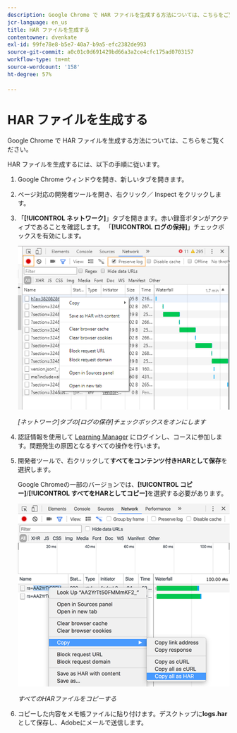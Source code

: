 ```yaml
---
description: Google Chrome で HAR ファイルを生成する方法については、こちらをご覧ください。
jcr-language: en_us
title: HAR ファイルを生成する
contentowner: dvenkate
exl-id: 99fe78e8-b5e7-40a7-b9a5-efc2382de993
source-git-commit: a0c01c0d691429bd66a3a2ce4cfc175ad0703157
workflow-type: tm+mt
source-wordcount: '158'
ht-degree: 57%

---
```


# HAR ファイルを生成する

Google Chrome で HAR ファイルを生成する方法については、こちらをご覧ください。

HAR ファイルを生成するには、以下の手順に従います。

1. Google Chrome ウィンドウを開き、新しいタブを開きます。
1. ページ対応の開発者ツールを開き、右クリック／ Inspect をクリックします。
1. 「**[!UICONTROL ネットワーク]**」タブを開きます。赤い録音ボタンがアクティブであることを確認します。 「**[!UICONTROL ログの保持]**」チェックボックスを有効にします。

   ![](assets/preserve-log-checkbox.png)

   *[ネットワーク]タブの[ログの保存]チェックボックスをオンにします*

1. 認証情報を使用して [Learning Manager](https://learningmanager.adobe.com/acapindex.html) にログインし、コースに参加します。問題発生の原因となるすべての操作を行います。
1. 開発者ツールで、右クリックして&#x200B;**すべてをコンテンツ付きHARとして保存**&#x200B;を選択します。

   Google Chromeの一部のバージョンでは、**[!UICONTROL コピー]**/**[!UICONTROL すべてをHARとしてコピー]**&#x200B;を選択する必要があります。

   ![](assets/copy-hra.png)

   *すべてのHARファイルをコピーする*

1. コピーした内容をメモ帳ファイルに貼り付けます。デスクトップに&#x200B;**logs.har**&#x200B;として保存し、Adobeにメールで送信します。
